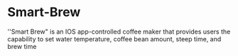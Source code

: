 # Smart-Brew
''Smart Brew" is an IOS app-controlled coffee maker that provides users the capability to set water temperature, coffee bean amount, steep time, and brew time
